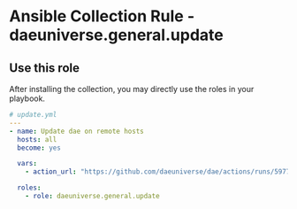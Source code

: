# Ansible Collection Rule - daeuniverse.general.update

## Use this role

After installing the collection, you may directly use the roles in your playbook.

```yaml
# update.yml
---
- name: Update dae on remote hosts
  hosts: all
  become: yes

  vars:
    - action_url: "https://github.com/daeuniverse/dae/actions/runs/5977749239"

  roles:
    - role: daeuniverse.general.update
```
